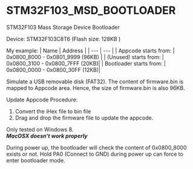 # STM32F103_MSD_BOOTLOADER
STM32F103 Mass Storage Device Bootloader

Device: STM32F103C8T6 (Flash size: 128KB )

My example:
| Name | Address |
| --- | --- |
| Appcode starts from: | 0x0800_8000 - 0x0801_9999  (96KB) |
| (Unused) starts from: | 0x0800_3100 - 0x0800_7FFF (20KB)|
| Bootloader starts from: | 0x0800_0000 - 0x0800_30FF (12KB)|

Simulate a USB removable disk (FAT32).
The content of firmware.bin is mapped to Appcode area. Hence, the size of firmware.bin is also 96KB.

Update Appcode Procedure:
1. Convert the iHex file to bin file
2. Drag and drop the firmware file to update the appcode.

Only tested on Windows 8.<br />
***MacOSX doesn't work properly***

During power up, the bootloader will check the content of 0x0800_8000 exists or not.
Hold PA0 (Connect to GND) during power up can force to enter bootloader mode.
